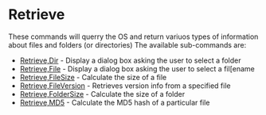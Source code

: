 # Retrieve #

These commands will querry the OS and return variuos types of information about files and folders (or directories) The available sub-commands are:

  * [Retrieve,Dir](retrieveDir.md) - Display a dialog box asking the user to select a folder
  * [Retrieve,File](retrieveFile.md) - Display a dialog box asking the user to select a fil[ename
  * [Retrieve,FileSize](retrieveFileSize.md) - Calculate the size of a file
  * [Retrieve,FileVersion](retrieveFileVersion.md) - Retrieves version info from a specified file
  * [Retrieve,FolderSize](retrieveFolderSize.md) - Calculate the size of a folder
  * [Retrieve,MD5](retrieveMD5.md) - Calculate the MD5 hash of a particular file